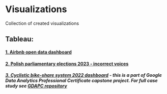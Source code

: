 # Visualizations
Collection of created visualizations

## Tableau:
#### [1. Airbnb open data dashboard](https://github.com/okemoto6/Visualizations/blob/main/Tableau/01.Airbnb_project.md)  

#### [2. Polish parliamentary elections 2023 - incorrect voices](https://github.com/okemoto6/Visualizations/blob/main/Tableau/02.Incorrect%20votes.md)  

##### [3. Cyclistic bike-share system 2022 dashboard](https://github.com/okemoto6/Visualizations/blob/main/Tableau/03.GDAPC%20dashboard.md) - this is a part of Google Data Analytics Professional Certificate capstone project. For full case study see [GDAPC repository](https://github.com/okemoto6/GDAPC)
